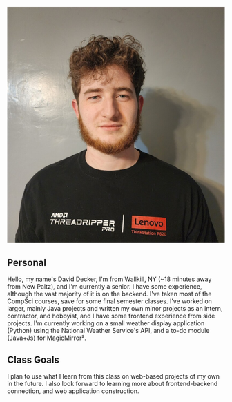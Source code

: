 ![](assets/images/face.jpg)

## Personal
Hello, my name's David Decker, I'm from Wallkill, NY (~18 minutes away from New Paltz), and I'm currently a senior. I have some experience, although the vast majority of it is on the backend. I've taken most of the CompSci courses, save for some final semester classes. I've worked on larger, mainly Java projects and written my own minor projects as an intern, contractor, and hobbyist, and I have some frontend experience from side projects. I'm currently working on a small weather display application (Python) using the National Weather Service's API, and a to-do module (Java+Js) for MagicMirror².

## Class Goals
I plan to use what I learn from this class on web-based projects of my own in the future. I also look forward to learning more about frontend-backend connection, and web application construction.